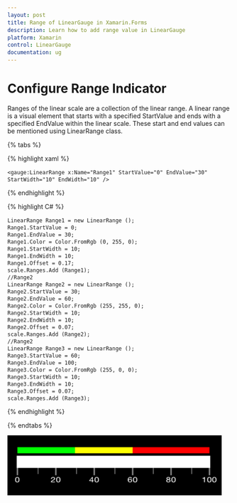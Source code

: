 ```yaml
---
layout: post
title: Range of LinearGauge in Xamarin.Forms
description: Learn how to add range value in LinearGauge
platform: Xamarin
control: LinearGauge
documentation: ug
---
```

# Configure Range Indicator

Ranges of the linear scale are a collection of the linear range. A linear range is a visual element that starts with a specified StartValue and ends with a specified EndValue within the linear scale. These start and end values can be mentioned using LinearRange class.

{% tabs %}

{% highlight xaml %}

	<gauge:LinearRange x:Name="Range1" StartValue="0" EndValue="30" StartWidth="10" EndWidth="10" />
	
{% endhighlight %}

{% highlight C# %}

	LinearRange Range1 = new LinearRange ();
    Range1.StartValue = 0;
    Range1.EndValue = 30;
    Range1.Color = Color.FromRgb (0, 255, 0);
    Range1.StartWidth = 10;
    Range1.EndWidth = 10;
    Range1.Offset = 0.17;
    scale.Ranges.Add (Range1);
    //Range2
    LinearRange Range2 = new LinearRange ();
    Range2.StartValue = 30;
    Range2.EndValue = 60;
    Range2.Color = Color.FromRgb (255, 255, 0);
    Range2.StartWidth = 10;
    Range2.EndWidth = 10; 
    Range2.Offset = 0.07;                       
    scale.Ranges.Add (Range2); 
    //Range2
    LinearRange Range3 = new LinearRange ();
    Range3.StartValue = 60;
    Range3.EndValue = 100;
    Range3.Color = Color.FromRgb (255, 0, 0);
    Range3.StartWidth = 10;
    Range3.EndWidth = 10; 
    Range3.Offset = 0.07;                       
    scale.Ranges.Add (Range3); 
	
{% endhighlight %}

{% endtabs %}

![](images/Range.png)